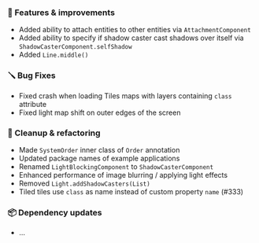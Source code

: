 ### 🚀 Features & improvements

- Added ability to attach entities to other entities via `AttachmentComponent`
- Added ability to specify if shadow caster cast shadows over itself via `ShadowCasterComponent.selfShadow`
- Added `Line.middle()`

### 🪛 Bug Fixes

- Fixed crash when loading Tiles maps with layers containing `class` attribute
- Fixed light map shift on outer edges of the screen

### 🧽 Cleanup & refactoring

- Made `SystemOrder` inner class of `Order` annotation 
- Updated package names of example applications
- Renamed `LightBlockingComponent` to `ShadowCasterComponent`
- Enhanced performance of image blurring / applying light effects
- Removed `Light.addShadowCasters(List)`
- Tiled tiles use `class` as name instead of custom property `name` (#333)

### 📦 Dependency updates

- ...